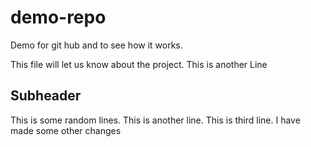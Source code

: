 # demo-repo
Demo for git hub and to see how it works.

This file will let us know about the project.
This is another Line


## Subheader

This is some random lines. 
This is another line.
This is third line.
I have made some other changes